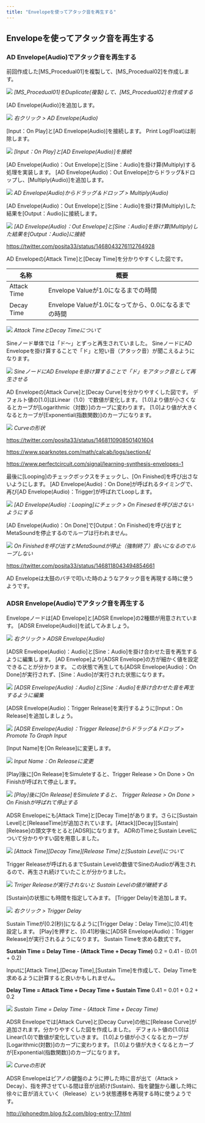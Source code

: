 ```yaml
---
title: "Envelopeを使ってアタック音を再生する"
---
```


## Envelopeを使ってアタック音を再生する
### AD Envelope(Audio)でアタック音を再生する

前回作成した[MS_Procedual01]を複製して、[MS_Procedual02]を作成します。

![](/images/books/ue5_starter_cpp_and_bp_001/chapter02_Envelope/2022-02-19-17-24-49.png)
*[MS_Procedual01]をDuplicate(複製)して、[MS_Procedual02]を作成する*

[AD Envelope(Audio)]を追加します。

![](/images/books/ue5_starter_cpp_and_bp_001/chapter02_Envelope/2022-02-19-17-26-08.png)
*右クリック > AD Envelope(Audio)*

[Input：On Play]と[AD Envelope(Audio)]を接続します。
Print Log(Float)は削除します。

![](/images/books/ue5_starter_cpp_and_bp_001/chapter02_Envelope/2022-02-19-17-26-37.png)
*[Input：On Play]と[AD Envelope(Audio)]を接続*

[AD Envelope(Audio)：Out Envelope]と[Sine：Audio]を掛け算(Multiply)する処理を実装します。
[AD Envelope(Audio)：Out Envelope]からドラッグ&ドロップし、[Multiply(Audio)]を追加します。

![](/images/books/ue5_starter_cpp_and_bp_001/chapter02_Envelope/2022-02-19-17-27-20.png)
*AD Envelope(Audio)からドラッグ＆ドロップ > Multiply(Audio)*

[AD Envelope(Audio)：Out Envelope]と[Sine：Audio]を掛け算(Multiply)した結果を[Output：Audio]に接続します。

![](/images/books/ue5_starter_cpp_and_bp_001/chapter02_Envelope/2022-02-19-17-27-47.png)
*[AD Envelope(Audio)：Out Envelope]と[Sine：Audio]を掛け算(Multiply)した結果を[Output：Audio]に接続*

https://twitter.com/posita33/status/1468043276112764928

AD Envelopeの[Attack Time]と[Decay Time]を分かりやすくした図です。

| 名称        | 概要                                                 |
| ----------- | ---------------------------------------------------- |
| Attack Time | Envelope Valueが1.0になるまでの時間                  |
| Decay Time  | Envelope Valueが1.0になってから、0.0になるまでの時間 |

![](/images/books/ue5_starter_cpp_and_bp_001/chapter02_Envelope/2022-02-19-17-28-35.png)
*Attack TimeとDecay Timeについて*

Sineノード単体では「ド～」とずっと再生されていました。
SineノードにAD Envelopeを掛け算することで「ド」と短い音（アタック音）が聞こえるようになります。

![](/images/books/ue5_starter_cpp_and_bp_001/chapter02_Envelope/2022-02-19-17-28-52.png)
*SineノードにAD Envelopeを掛け算することで「ド」をアタック音として再生させる*

AD Envelopeの[Attack Curve]と[Decay Curve]を分かりやすくした図です。
デフォルト値の[1.0]はLinear（1.0）で数値が変化します。
[1.0]より値が小さくなるとカーブが[Logarithmic（対数）]のカーブに変わります。
[1.0]より値が大きくなるとカーブが[Exponential(指数関数)]のカーブになります。

![](/images/books/ue5_starter_cpp_and_bp_001/chapter02_Envelope/2022-02-19-17-29-14.png)
*Curveの形状*

https://twitter.com/posita33/status/1468110908501401604

https://www.sparknotes.com/math/calcab/logs/section4/

https://www.perfectcircuit.com/signal/learning-synthesis-envelopes-1


最後に[Looping]のチェックボックスをチェックし、[On Finished]を呼び出さないようにします。
[AD Envelope(Audio)：On Done]が呼ばれるタイミングで、再び[AD Envelope(Audio)：Trigger]が呼ばれてLoopします。

![](/images/books/ue5_starter_cpp_and_bp_001/chapter02_Envelope/2022-02-19-17-32-49.png)
*[AD Envelope(Audio)：Looping]にチェック > On Finesedを呼び出さないようにする*

[AD Envelope(Audio)：On Done]で[Output：On Finished]を呼び出すとMetaSoundを停止するのでループは行われません。

![](/images/books/ue5_starter_cpp_and_bp_001/chapter02_Envelope/2022-02-19-17-33-06.png)
*On Finishedを呼び出すとMetaSoundが停止（強制終了）扱いになるのでループしない*

https://twitter.com/posita33/status/1468118043494854661

AD Envelopeは太鼓のバチで叩いた時のようなアタック音を再現する時に使うようです。

### ADSR Envelope(Audio)でアタック音を再生する

Envelopeノードは[AD Envelope]と[ADSR Envelope]の2種類が用意されています。
[ADSR Envelope(Audio)]を試してみましょう。

![](/images/books/ue5_starter_cpp_and_bp_001/chapter02_Envelope/2022-02-19-17-35-02.png)
*右クリック > ADSR Envelope(Audio)*

[ADSR Envelope(Audio)：Audio]と[Sine：Audio]を掛け合わせた音を再生するように編集します。
[AD Envelope]より[ADSR Envelope]の方が細かく値を設定できることが分かります。
この状態で再生しても[ADSR Envelope(Audio)：On Done]が実行されず、[Sine：Audio]が実行された状態になります。

![](/images/books/ue5_starter_cpp_and_bp_001/chapter02_Envelope/2022-02-19-17-36-01.png)
*[ADSR Envelope(Audio)：Audio]と[Sine：Audio]を掛け合わせた音を再生するように編集*

[ADSR Envelope(Audio)：Trigger Release]を実行するように[Input：On Release]を追加しましょう。

![](/images/books/ue5_starter_cpp_and_bp_001/chapter02_Envelope/2022-02-19-17-36-24.png)
*[ADSR Envelope(Audio)：Trigger Release]からドラッグ＆ドロップ > Promote To Graph Input*

[Input Name]を[On Release]に変更します。

![](/images/books/ue5_starter_cpp_and_bp_001/chapter02_Envelope/2022-02-19-17-36-45.png)
*Input Name：On Releaseに変更*

[Play]後に[On Release]をSimuleteすると、Trigger Release > On Done > On Finishが呼ばれて停止します。

![](/images/books/ue5_starter_cpp_and_bp_001/chapter02_Envelope/2022-02-19-17-37-01.png)
*[Play]後に[On Release]をSimuleteすると、
Trigger Release > On Done > On Finishが呼ばれて停止する*

ADSR Envelopeにも[Attack Time]と[Decay Time]があります。さらに[Sustain Level]と[ReleaseTime]が追加されています。[Attack][Decay][Sustain][Release]の頭文字をとると[ADSR]になります。
ADRのTimeとSustain Levelについて分かりやすい図を用意しました。

![](/images/books/ue5_starter_cpp_and_bp_001/chapter02_Envelope/2022-02-19-17-37-32.png)
*[Attack Time][Decay Time][Release Time]と[Sustain Level]について*

Trigger Releaseが呼ばれるまでSustain Levelの数値でSineのAudioが再生されるので、再生され続けていたことが分かりました。

![](/images/books/ue5_starter_cpp_and_bp_001/chapter02_Envelope/2022-02-19-17-37-56.png)
*Trriger Releaseが実行されないと Sustain Levelの値が継続する*

[Sustain]の状態にも時間を指定してみます。
[Trigger Delay]を追加します。

![](/images/books/ue5_starter_cpp_and_bp_001/chapter02_Envelope/2022-02-19-17-38-11.png)
*右クリック > Trigger Delay*

Sustain Timeが[0.2(秒)]になるように[Trigger Delay：Delay Time]に[0.41]を設定します。
[Play]を押すと、[0.41]秒後に[ADSR Envelope(Audio)：Trigger Release]が実行されるようになります。
Sustain Timeを求める数式です。

**Sustain Time = Delay Time - (Attack Time + Decay Time)**
0.2 = 0.41 - (0.01 + 0.2)

Inputに[Attack Time],[Decay Time],[Sustain Time]を作成して、Delay Timeを求めるように計算すると良いかもしれません。

**Delay Time = Attack Time + Decay Time + Sustain Time**
0.41 = 0.01 + 0.2 + 0.2

![](/images/books/ue5_starter_cpp_and_bp_001/chapter02_Envelope/2022-02-19-17-38-47.png)
*Sustain Time = Delay Time - (Attack Time + Decay Time)*

ADSR Envelopeでは[Attack Curve]と[Decay Curve]の他に[Release Curve]が追加されます。分かりやすくした図を作成しました。
デフォルト値の[1.0]はLinear(1.0)で数値が変化していきます。
[1.0]より値が小さくなるとカーブが[Logarithmic(対数)]のカーブに変わります。
[1.0]より値が大きくなるとカーブが[Exponential(指数関数)]のカーブになります。

![](/images/books/ue5_starter_cpp_and_bp_001/chapter02_Envelope/2022-02-19-17-39-03.png)
*Curveの形状*

ADSR Envelopeはピアノの鍵盤のように押した時に音が出て（Attack > Decay）、指を押させている間は音が出続け(Sustain)、指を鍵盤から離した時に徐々に音が消えていく（Release）という状態遷移を再現する時に使うようです。

http://iphonedtm.blog.fc2.com/blog-entry-17.html

